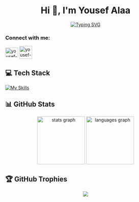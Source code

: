 <h1 align="center">Hi 👋, I'm Yousef Alaa</h1>
<div align="center">
  
[![Typing SVG](https://readme-typing-svg.demolab.com?font=Fira+Code&pause=1000&width=435&lines=Computer+Science+Student;Front-End+Developer;AI+Researcher)](https://github.com/Yousef3la2)
</div>

<h3 align="left">Connect with me:</h3>
<p align="left">
<a href="https://linkedin.com/in/yousef-3la2" target="blank"><img align="center" src="https://raw.githubusercontent.com/rahuldkjain/github-profile-readme-generator/master/src/images/icons/Social/linked-in-alt.svg" alt="yousef-3la2" height="30" width="40" /></a>
<a href="mailto:yousefalaa25@gmail.com" target="blank"><img align="center" src="https://upload.wikimedia.org/wikipedia/commons/4/4e/Gmail_Icon.png" alt="yousef-3la2" height="40" width="40" /></a>
</p>

## 💻 Tech Stack
[![My Skills](https://skillicons.dev/icons?i=anaconda,ai,py,pytorch,tensorflow,opencv,raspberrypi,arduino,c,cpp,cs,java,js,ts,nodejs,npm,expressوflask,php,mysql,postgres,prisma,html,css,bootstrap,materialui,tailwind,react,redux,nextjs,vite,github,figma,ps&perline=17)](https://github.com/Yousef3la2)

## 📊 GitHub Stats
<div align="center">
  <img src="https://github-readme-stats.vercel.app/api?username=Yousef3la2&hide_title=false&hide_rank=false&show_icons=true&include_all_commits=true&count_private=true&disable_animations=false&theme=dracula&locale=en&hide_border=false&order=1" height="150" alt="stats graph"  />
  <img src="https://github-readme-stats.vercel.app/api/top-langs?username=Yousef3la2&locale=en&hide_title=false&layout=compact&card_width=320&langs_count=5&theme=dracula&hide_border=false&order=2" height="150" alt="languages graph"  />
</div>

## 🏆 GitHub Trophies
<div align="center">
  
![](https://github-profile-trophy.vercel.app/?username=Yousef3la2&theme=radical&no-frame=false&no-bg=true&margin-w=4&row=1&column=4)
</div>
